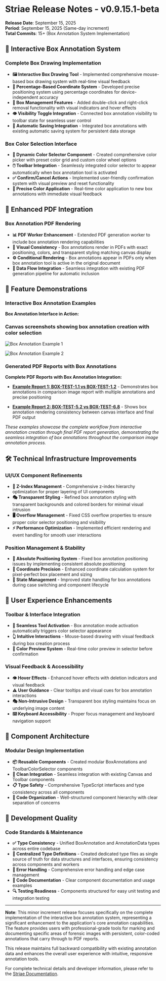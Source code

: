 # Striae Release Notes - v0.9.15.1-beta

**Release Date**: September 15, 2025  
**Period**: September 15, 2025 (Same-day increment)  
**Total Commits**: 15+ (Box Annotation System Implementation)

## 🎨 Interactive Box Annotation System

### Complete Box Drawing Implementation

- **🖼️ Interactive Box Drawing Tool** - Implemented comprehensive mouse-based box drawing system with real-time visual feedback
- **📐 Percentage-Based Coordinate System** - Developed precise positioning system using percentage coordinates for device-independent accuracy
- **🔧 Box Management Features** - Added double-click and right-click removal functionality with visual indicators and hover effects
- **👁️ Visibility Toggle Integration** - Connected box annotation visibility to toolbar state for seamless user control
- **💾 Automatic Saving Integration** - Integrated box annotations with existing automatic saving system for persistent data storage

### Box Color Selection Interface

- **🎨 Dynamic Color Selector Component** - Created comprehensive color picker with preset color grid and custom color wheel options
- **🖱️ Toolbar Integration** - Seamlessly integrated color selector to appear automatically when box annotation tool is activated
- **✅ Confirm/Cancel Actions** - Implemented user-friendly confirmation system with visual preview and reset functionality
- **🎯 Precise Color Application** - Real-time color application to new box annotations with immediate visual feedback

## 📄 Enhanced PDF Integration

### Box Annotation PDF Rendering

- **📊 PDF Worker Enhancement** - Extended PDF generation worker to include box annotation rendering capabilities
- **🎨 Visual Consistency** - Box annotations render in PDFs with exact positioning, colors, and transparent styling matching canvas display
- **⚙️ Conditional Rendering** - Box annotations appear in PDFs only when box annotation tool is active in the original document
- **🔄 Data Flow Integration** - Seamless integration with existing PDF generation pipeline for automatic inclusion

## 📸 Feature Demonstrations

### Interactive Box Annotation Examples

**Box Annotation Interface in Action:**

### Canvas screenshots showing box annotation creation with color selection

![Box Annotation Example 1](https://www.striae.org/assets/box-test-1.png)

![Box Annotation Example 2](https://www.striae.org/assets/box-test-2.png)

### Generated PDF Reports with Box Annotations

**Complete PDF Reports with Box Annotation Integration:**

- **[Example Report 1: BOX-TEST-1.1 vs BOX-TEST-1.2](https://www.striae.org/assets/striae-report-123456-BOX-TEST-1.1--123456-BOX-TEST-1.2.pdf)** - Demonstrates box annotations in comparison image report with multiple annotations and precise positioning

- **[Example Report 2: BOX-TEST-5.2 vs BOX-TEST-6.8](https://www.striae.org/assets/striae-report-123456-BOX-TEST-5.2--123456-BOX-TEST-6.8.pdf)** - Shows box annotation rendering consistency between canvas interface and final PDF output

*These examples showcase the complete workflow from interactive annotation creation through final PDF report generation, demonstrating the seamless integration of box annotations throughout the comparison image annotation process.*

## 🛠️ Technical Infrastructure Improvements

### UI/UX Component Refinements

- **📏 Z-Index Management** - Comprehensive z-index hierarchy optimization for proper layering of UI components
- **🎭 Transparent Styling** - Refined box annotation styling with transparent backgrounds and colored borders for minimal visual intrusion
- **🖥️ Overflow Management** - Fixed CSS overflow properties to ensure proper color selector positioning and visibility
- **⚡ Performance Optimization** - Implemented efficient rendering and event handling for smooth user interactions

### Position Management & Stability

- **📍 Absolute Positioning System** - Fixed box annotation positioning issues by implementing consistent absolute positioning
- **🎯 Coordinate Precision** - Enhanced coordinate calculation system for pixel-perfect box placement and sizing
- **🔄 State Management** - Improved state handling for box annotations during case switching and component lifecycle

## 🎨 User Experience Enhancements

### Toolbar & Interface Integration

- **🔧 Seamless Tool Activation** - Box annotation mode activation automatically triggers color selector appearance
- **👆 Intuitive Interactions** - Mouse-based drawing with visual feedback during box creation process
- **🎨 Color Preview System** - Real-time color preview in selector before confirmation

### Visual Feedback & Accessibility

- **👁️ Hover Effects** - Enhanced hover effects with deletion indicators and visual feedback
- **⚠️ User Guidance** - Clear tooltips and visual cues for box annotation interactions
- **🎭 Non-Intrusive Design** - Transparent box styling maintains focus on underlying image content
- **⌨️ Keyboard Accessibility** - Proper focus management and keyboard navigation support

## 🔧 Component Architecture

### Modular Design Implementation

- **📦 Reusable Components** - Created modular BoxAnnotations and ToolbarColorSelector components
- **🔗 Clean Integration** - Seamless integration with existing Canvas and Toolbar components
- **📋 Type Safety** - Comprehensive TypeScript interfaces and type consistency across all components
- **🧹 Code Organization** - Well-structured component hierarchy with clear separation of concerns

## 🚀 Development Quality

### Code Standards & Maintenance

- **✅ Type Consistency** - Unified BoxAnnotation and AnnotationData types across entire codebase
- **📁 Centralized Type Definitions** - Created dedicated type files as single source of truth for data structures and interfaces, ensuring consistency across components and workers
- **🧪 Error Handling** - Comprehensive error handling and edge case management
- **📝 Code Documentation** - Clear component documentation and usage examples
- **🔍 Testing Readiness** - Components structured for easy unit testing and integration testing

---

**Note**: This minor increment release focuses specifically on the complete implementation of the interactive box annotation system, representing a significant enhancement to the application's core annotation capabilities. The feature provides users with professional-grade tools for marking and documenting specific areas of forensic images with persistent, color-coded annotations that carry through to PDF reports.

This release maintains full backward compatibility with existing annotation data and enhances the overall user experience with intuitive, responsive annotation tools.

For complete technical details and developer information, please refer to the [Striae Documentation](https://developers.striae.org/striae-dev/get-started/document-index).